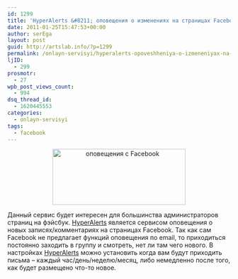 ```yaml
---
id: 1299
title: 'HyperAlerts &#8211; оповещения о изменениях на страницах Facebook'
date: 2011-01-25T15:47:53+00:00
author: serEga
layout: post
guid: http://artslab.info/?p=1299
permalink: /onlayn-servisyi/hyperalerts-opoveshheniya-o-izmeneniyax-na-stranicax-facebook/
ljID:
  - 299
prosmotr:
  - 27
wpb_post_views_count:
  - 994
dsq_thread_id:
  - 1620445553
categories:
  - onlayn-servisyi
tags:
  - facebook
---
```

<center>
  <a href="http://googledrive.com/host/0B9lHVSSSdxdxd0hjdUdmRzY3Tjg/hyperalerts.jpg"><img src="http://googledrive.com/host/0B9lHVSSSdxdxd0hjdUdmRzY3Tjg/hyperalerts-300x126.jpg" alt="оповещения с Facebook" title="hyperalerts" width="300" height="126" class="alignnone size-medium wp-image-1300" /></a>
</center>

Данный сервис будет интересен для большинства администраторов страниц на фэйсбук. [HyperAlerts](http://alerts.hyperinteraktiv.no/) является сервисом оповещения о новых записях/комментариях на страницах Facebook. Так как сам Facebook не предлагает функций оповещения по email, то приходиться постоянно заходить в группу и смотреть, нет ли там чего нового. В настройках [HyperAlerts](http://alerts.hyperinteraktiv.no/) можно установить когда вам будут приходить письма &#8211; каждый час/день/неделю/месяц, либо немедленно после того, как будет размещено что-то новое.